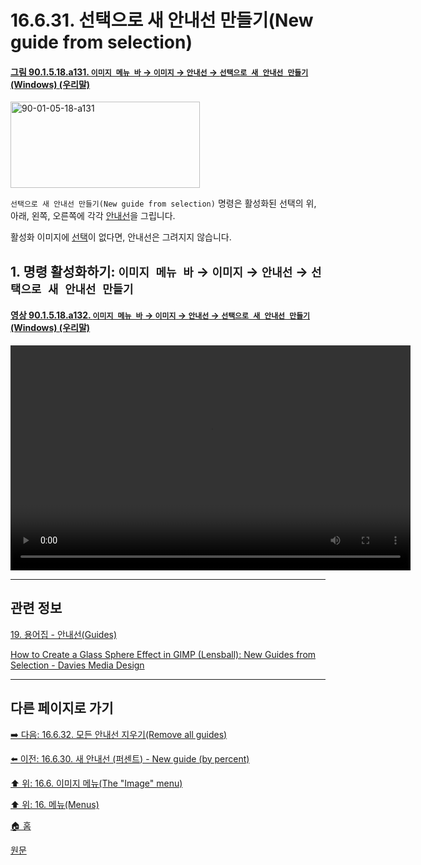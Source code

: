 # 16.6.31. 선택으로 새 안내선 만들기(New guide from selection)

<a id="90-01-05-18-a131"></a>

#### [그림 90.1.5.18.a131. `이미지 메뉴 바` → `이미지` → `안내선` → `선택으로 새 안내선 만들기` (Windows) (우리말)](./90-01-05-18-guides.md#90-01-05-18-a131)
<img width="303" height="138" alt="90-01-05-18-a131" src="https://github.com/user-attachments/assets/6239c564-0828-4cc0-8dbf-fe3f59894e07" />

`선택으로 새 안내선 만들기(New guide from selection)` 명령은 활성화된 선택의 위, 아래, 왼쪽, 오른쪽에 각각 [안내선](./19-glossaryx-guides.md)을 그립니다.

활성화 이미지에 [선택](./19-glossaryx-selection.md)이 없다면, 안내선은 그려지지 않습니다.

<a id="16-06-31-s1"></a>

## 1. 명령 활성화하기: `이미지 메뉴 바` → `이미지` → `안내선` → `선택으로 새 안내선 만들기`

<a id="90-01-05-18-a132"></a>

#### [영상 90.1.5.18.a132. `이미지 메뉴 바` → `이미지` → `안내선` → `선택으로 새 안내선 만들기` (Windows) (우리말)](./90-01-05-18-guides.md#90-01-05-18-a132)
<video controls="controls" width="640" height="360" src="https://github.com/user-attachments/assets/25590ee7-ff24-45db-8d8c-998ff1686602"></video>

***

## 관련 정보

[19. 용어집 - 안내선(Guides)](./19-glossaryx-guides.md)

[How to Create a Glass Sphere Effect in GIMP (Lensball): New Guides from Selection - Davies Media Design](https://youtu.be/SA6h6z9JAc8?si=YMWhCW0qVqGencLn&t=257)

***

## 다른 페이지로 가기

[➡️ 다음: 16.6.32. 모든 안내선 지우기(Remove all guides)](./16-06-32-remove-all-guides.md)

[⬅️ 이전: 16.6.30. 새 안내선 (퍼센트) - New guide (by percent)](./16-06-30-new-guide-by-percent.md)

[⬆️ 위: 16.6. 이미지 메뉴(The "Image" menu)](./16-06-00-the-image-menu.md)

[⬆️ 위: 16. 메뉴(Menus)](./16-00-menus.md)

[🏠 홈](./00-home.md)

[원문](https://docs.gimp.org/2.10/ko/script-fu-guides-from-selection.html)